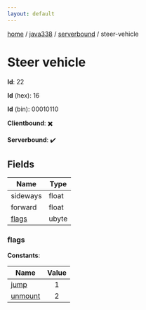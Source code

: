 ```yaml
---
layout: default
---
```


[home](/)  /  [java338](/protocol/java338)  /  [serverbound](/protocol/java338/serverbound)  /  steer-vehicle

# Steer vehicle

**Id**: 22

**Id** (hex): 16

**Id** (bin): 00010110

**Clientbound**: ✖️

**Serverbound**: ✔️

## Fields

Name | Type
---|---
sideways | float
forward | float
[flags](#flags) | ubyte

### flags

**Constants**:

Name | Value
---|:---:
[jump](flags_jump) | 1
[unmount](flags_unmount) | 2
